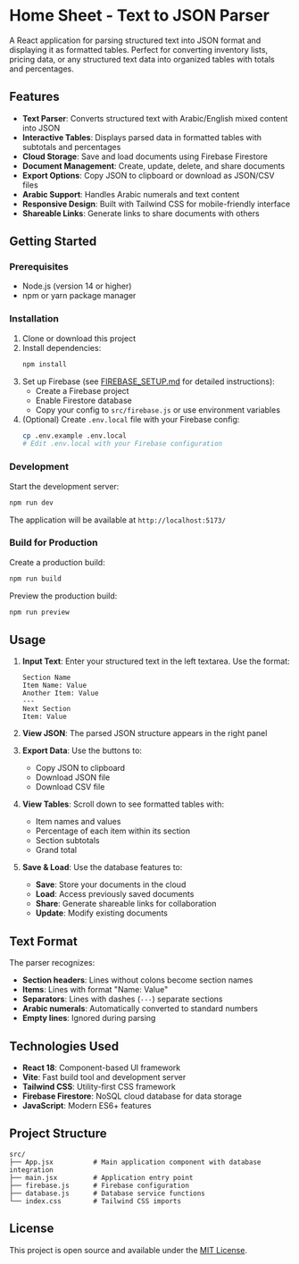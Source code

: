 # Home Sheet - Text to JSON Parser

A React application for parsing structured text into JSON format and displaying it as formatted tables. Perfect for converting inventory lists, pricing data, or any structured text data into organized tables with totals and percentages.

## Features

- **Text Parser**: Converts structured text with Arabic/English mixed content into JSON
- **Interactive Tables**: Displays parsed data in formatted tables with subtotals and percentages
- **Cloud Storage**: Save and load documents using Firebase Firestore
- **Document Management**: Create, update, delete, and share documents
- **Export Options**: Copy JSON to clipboard or download as JSON/CSV files
- **Arabic Support**: Handles Arabic numerals and text content
- **Responsive Design**: Built with Tailwind CSS for mobile-friendly interface
- **Shareable Links**: Generate links to share documents with others

## Getting Started

### Prerequisites

- Node.js (version 14 or higher)
- npm or yarn package manager

### Installation

1. Clone or download this project
2. Install dependencies:
   ```bash
   npm install
   ```
3. Set up Firebase (see [FIREBASE_SETUP.md](FIREBASE_SETUP.md) for detailed instructions):
   - Create a Firebase project
   - Enable Firestore database
   - Copy your config to `src/firebase.js` or use environment variables
4. (Optional) Create `.env.local` file with your Firebase config:
   ```bash
   cp .env.example .env.local
   # Edit .env.local with your Firebase configuration
   ```

### Development

Start the development server:
```bash
npm run dev
```

The application will be available at `http://localhost:5173/`

### Build for Production

Create a production build:
```bash
npm run build
```

Preview the production build:
```bash
npm run preview
```

## Usage

1. **Input Text**: Enter your structured text in the left textarea. Use the format:
   ```
   Section Name
   Item Name: Value
   Another Item: Value
   ---
   Next Section
   Item: Value
   ```

2. **View JSON**: The parsed JSON structure appears in the right panel

3. **Export Data**: Use the buttons to:
   - Copy JSON to clipboard
   - Download JSON file
   - Download CSV file

4. **View Tables**: Scroll down to see formatted tables with:
   - Item names and values
   - Percentage of each item within its section
   - Section subtotals
   - Grand total

5. **Save & Load**: Use the database features to:
   - **Save**: Store your documents in the cloud
   - **Load**: Access previously saved documents
   - **Share**: Generate shareable links for collaboration
   - **Update**: Modify existing documents

## Text Format

The parser recognizes:
- **Section headers**: Lines without colons become section names
- **Items**: Lines with format "Name: Value"
- **Separators**: Lines with dashes (`---`) separate sections
- **Arabic numerals**: Automatically converted to standard numbers
- **Empty lines**: Ignored during parsing

## Technologies Used

- **React 18**: Component-based UI framework
- **Vite**: Fast build tool and development server
- **Tailwind CSS**: Utility-first CSS framework
- **Firebase Firestore**: NoSQL cloud database for data storage
- **JavaScript**: Modern ES6+ features

## Project Structure

```
src/
├── App.jsx          # Main application component with database integration
├── main.jsx         # Application entry point
├── firebase.js      # Firebase configuration
├── database.js      # Database service functions
└── index.css        # Tailwind CSS imports
```

## License

This project is open source and available under the [MIT License](LICENSE).
